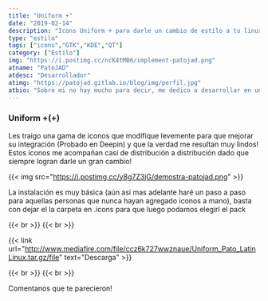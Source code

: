 ```yaml
---
title: "Uniform +"
date: "2019-02-14"
description: "Icons Uniform + para darle un cambio de estilo a tu linux"
type: "estilo"
tags: ["icons","GTK","KDE","QT"]
category: ["Estilo"]
img: "https://i.postimg.cc/ncK4tMB6/implement-patojad.png"
atname: "PatoJAD"
atdesc: "Desarrollador"
atimg: "https://patojad.gitlab.io/blog/img/perfil.jpg"
atbio: "Sobre mi no hay mucho para decir, me dedico a desarrollar en una empresa de telecomunicaciones, utilizo linux desde el 2012 y hace años que es mi sistema operativo main. Soy una persona que busca crecer profesionalmente sin dejar de divertirse y hacer lo que me gusta. Siempre digo que cuando un proyecto sale es importante agradecer, por lo cual les recomiendo a todos leer la seccion Agreadecimientos en la cual me tome un tiempito para poder agradecer a todos y cada uno de los que hicieron posible todo esto."
---
```

### Uniform +(+)

Les traigo una gama de iconos que modifique levemente para que mejorar su integración (Probado en Deepin) y que la verdad me resultan muy lindos! Estos íconos me acompañan casi de distribución a distribución dado que siempre logran darle un gran cambio!

{{< img src="https://i.postimg.cc/y8g7Z3jG/demostra-patojad.png" >}}

La instalación es muy básica (aún asi mas adelante haré un paso a paso para aquellas personas que nunca hayan agregado iconos a mano), basta con dejar el la carpeta en .icons para que luego podamos elegirl el pack

{{< br >}}
{{< br >}}

{{< link url="http://www.mediafire.com/file/ccz6k727wwznaue/Uniform_Pato_LatinLinux.tar.gz/file" text="Descarga" >}}

{{< br >}}
{{< br >}}

Comentanos que te parecieron!
